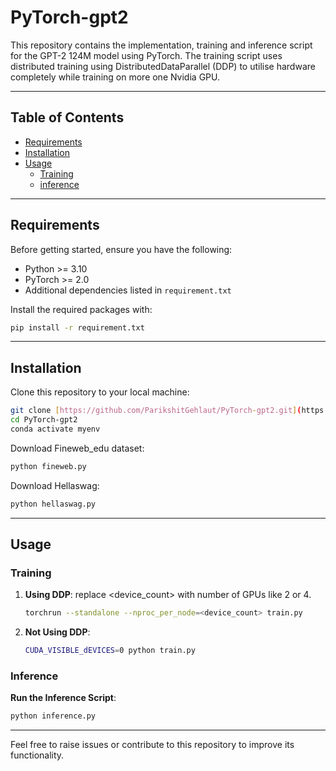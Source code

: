# PyTorch-gpt2

This repository contains the implementation, training and inference script for the GPT-2 124M model using PyTorch. The training script uses distributed training using DistributedDataParallel (DDP) to utilise hardware completely while training on more one Nvidia GPU.

---

## Table of Contents

- [Requirements](#requirements)
- [Installation](#installation)
- [Usage](#usage)
  - [Training](#training)
  - [inference](#inference)

---


## Requirements

Before getting started, ensure you have the following:

- Python >= 3.10
- PyTorch >= 2.0
- Additional dependencies listed in `requirement.txt`

Install the required packages with:
```bash
pip install -r requirement.txt
```

---

## Installation

Clone this repository to your local machine:
```bash
git clone [https://github.com/ParikshitGehlaut/PyTorch-gpt2.git](https://github.com/ParikshitGehlaut/PyTorch-gpt2.git)
cd PyTorch-gpt2
conda activate myenv
```

Download Fineweb_edu dataset:
```bash
python fineweb.py
```

Download Hellaswag:
```bash
python hellaswag.py
```

---

## Usage

### Training
1. **Using DDP**:
   replace <device_count> with number of GPUs like 2 or 4.
   ```bash
   torchrun --standalone --nproc_per_node=<device_count> train.py
   ```

2. **Not Using DDP**:
   ```bash
   CUDA_VISIBLE_dEVICES=0 python train.py
   ```

### Inference

   **Run the Inference Script**:
   ```bash
   python inference.py
   ```

---

Feel free to raise issues or contribute to this repository to improve its functionality.
